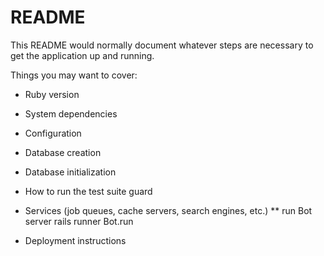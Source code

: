 # README

This README would normally document whatever steps are necessary to get the
application up and running.

Things you may want to cover:

* Ruby version

* System dependencies

* Configuration

* Database creation

* Database initialization

* How to run the test suite
guard

* Services (job queues, cache servers, search engines, etc.)
** run Bot server
rails runner Bot.run

* Deployment instructions

